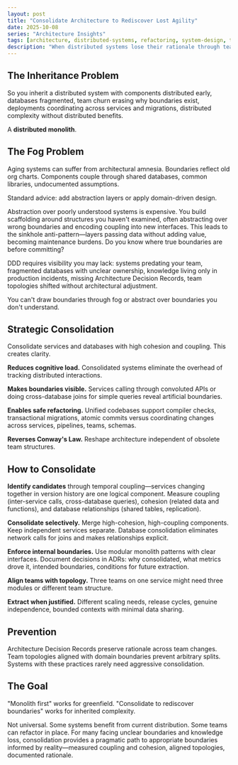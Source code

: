 ```yaml
---
layout: post
title: "Consolidate Architecture to Rediscover Lost Agility"
date: 2025-10-08
series: "Architecture Insights"
tags: [architecture, distributed-systems, refactoring, system-design, technical-debt, microservices]
description: "When distributed systems lose their rationale through team churn, strategic consolidation can reveal true boundaries and regain agility. A pragmatic approach to fixing distributed monoliths by merging tightly-coupled components to rediscover appropriate service boundaries."
---
```


## The Inheritance Problem

So you inherit a distributed system with components distributed early, databases fragmented, team churn erasing why boundaries exist, deployments coordinating across services and migrations, distributed complexity without distributed benefits.

A **distributed monolith**.

## The Fog Problem

Aging systems can suffer from architectural amnesia. Boundaries reflect old org charts. Components couple through shared databases, common libraries, undocumented assumptions.

Standard advice: add abstraction layers or apply domain-driven design.

Abstraction over poorly understood systems is expensive. You build scaffolding around structures you haven't examined, often abstracting over wrong boundaries and encoding coupling into new interfaces. This leads to the sinkhole anti-pattern—layers passing data without adding value, becoming maintenance burdens. Do you know where true boundaries are before committing?

DDD requires visibility you may lack: systems predating your team, fragmented databases with unclear ownership, knowledge living only in production incidents, missing Architecture Decision Records, team topologies shifted without architectural adjustment.

You can't draw boundaries through fog or abstract over boundaries you don't understand.

## Strategic Consolidation

Consolidate services and databases with high cohesion and coupling. This creates clarity.

**Reduces cognitive load.** Consolidated systems eliminate the overhead of tracking distributed interactions.

**Makes boundaries visible.** Services calling through convoluted APIs or doing cross-database joins for simple queries reveal artificial boundaries.

**Enables safe refactoring.** Unified codebases support compiler checks, transactional migrations, atomic commits versus coordinating changes across services, pipelines, teams, schemas.

**Reverses Conway's Law.** Reshape architecture independent of obsolete team structures.

## How to Consolidate

**Identify candidates** through temporal coupling—services changing together in version history are one logical component. Measure coupling (inter-service calls, cross-database queries), cohesion (related data and functions), and database relationships (shared tables, replication).

**Consolidate selectively.** Merge high-cohesion, high-coupling components. Keep independent services separate. Database consolidation eliminates network calls for joins and makes relationships explicit.

**Enforce internal boundaries.** Use modular monolith patterns with clear interfaces. Document decisions in ADRs: why consolidated, what metrics drove it, intended boundaries, conditions for future extraction.

**Align teams with topology.** Three teams on one service might need three modules or different team structure.

**Extract when justified.** Different scaling needs, release cycles, genuine independence, bounded contexts with minimal data sharing.

## Prevention

Architecture Decision Records preserve rationale across team changes. Team topologies aligned with domain boundaries prevent arbitrary splits. Systems with these practices rarely need aggressive consolidation.

## The Goal

"Monolith first" works for greenfield. "Consolidate to rediscover boundaries" works for inherited complexity.

Not universal. Some systems benefit from current distribution. Some teams can refactor in place. For many facing unclear boundaries and knowledge loss, consolidation provides a pragmatic path to appropriate boundaries informed by reality—measured coupling and cohesion, aligned topologies, documented rationale.